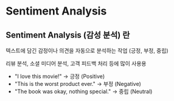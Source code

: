 # Sentiment Analysis

## Sentiment Analysis (감성 분석) 란

텍스트에 담긴 감정이나 의견을 자동으로 분석하는 작업 (긍정, 부정, 중립)

리뷰 분석, 소셜 미디어 분석, 고객 피드백 처리 등에 많이 사용용

- "I love this movie!" → 긍정 (Positive)
- "This is the worst product ever." → 부정 (Negative)
- "The book was okay, nothing special." → 중립 (Neutral)
